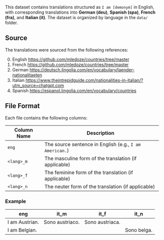 This dataset contains translations structured as `I am [demonym]` in English, with corresponding translations into **German (deu)**, **Spanish (spa)**, **French (fra)**, and **Italian (it)**. The dataset is organized by language in the `data/` folder.


## Source

The translations were sourced from the following references:

0. English https://github.com/mledoze/countries/tree/master
1. French https://github.com/mledoze/countries/tree/master
2. German https://deutsch.lingolia.com/en/vocabulary/laender-nationalitaeten
3. Italian https://www.theintrepidguide.com/nationalities-in-italian/?utm_source=chatgpt.com
4. Spanish https://espanol.lingolia.com/en/vocabulary/countries

## File Format

Each file contains the following columns:

| Column Name        | Description                                            |
|--------------------|--------------------------------------------------------|
| `eng`              | The source sentence in English (e.g., `I am American.`)|
| `<lang>_m`         | The masculine form of the translation (if applicable)  |
| `<lang>_f`         | The feminine form of the translation (if applicable)   |
| `<lang>_n`         | The neuter form of the translation (if applicable)     |

### Example

| eng              | it_m               | it_f               | it_n        | 
|-------------------|--------------------|--------------------|------------|
| I am Austrian.    |Sono austriaco.	 | Sono austriaca.    |            |
| I am Belgian.     |                    |                    | Sono belga.|
